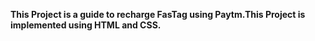 
**This Project is a guide to recharge FasTag using Paytm.This Project is implemented using HTML and CSS.**
